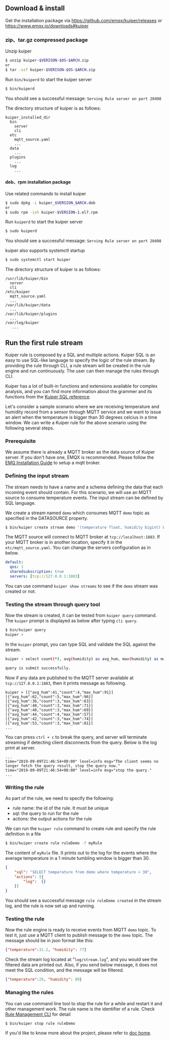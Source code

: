 

## Download & install

Get the installation package via https://github.com/emqx/kuiper/releases or https://www.emqx.io/downloads#kuiper

### zip、tar.gz compressed package

Unzip kuiper

```sh
$ unzip kuiper-$VERISON-$OS-$ARCH.zip
or
$ tar -xzf kuiper-$VERISON-$OS-$ARCH.zip
```

Run `bin/kuiperd` to start the kuiper server

```sh
$ bin/kuiperd
```

You should see a successful message: `Serving Rule server on port 20498`

The directory structure of kuiper is as follows:

```
kuiper_installed_dir
  bin
    server
    cli
  etc
    mqtt_source.yaml
    ...
  data
    ...
  plugins
    ...
  log
    ...
```


#### deb、rpm installation package

Use related commands to install kuiper

```sh
$ sudo dpkg -i kuiper_$VERSION_$ARCH.deb
or
$ sudo rpm -ivh kuiper-$VERSION-1.el7.rpm
```

Run `kuiperd` to start the kuiper server

```sh
$ sudo kuiperd
```

You should see a successful message: `Serving Rule server on port 20498`

kuiper also supports systemctl startup

 ```sh
 $ sudo systemctl start kuiper
 ```

The directory structure of kuiper is as follows:

```
/usr/lib/kuiper/bin
  server
  cli
/etc/kuiper
  mqtt_source.yaml
  ...
/var/lib/kuiper/data
  ...
/var/lib/kuiper/plugins
  ...
/var/log/kuiper
   ...
```



## Run the first rule stream

Kuiper rule is composed by a SQL and multiple actions. Kuiper SQL is an easy to use SQL-like language to specify the logic of the rule stream. By providing the rule through CLI, a rule stream will be created in the rule engine and run continuously. The user can then manage the rules through CLI.

Kuiper has a lot of built-in functions and extensions available for complex analysis, and you can find more information about the grammer and its functions from the [Kuiper SQL reference](sqls/overview.md).

Let's consider a sample scenario where we are receiving temperature and humidity record from a sensor through MQTT service and we want to issue an alert when the temperature is bigger than 30 degrees celcius in a time window. We can write a Kuiper rule for the above scenario using the following several steps.

### Prerequisite

We assume there is already a MQTT broker as the data source of Kuiper server. If you don't have one, EMQX is recommended. Please follow the [EMQ Installation Guide](https://docs.emqx.io/broker/v3/en/install.html) to setup a mqtt broker.

### Defining the input stream

The stream needs to have a name and a schema defining the data that each incoming event should contain. For this scenario, we will use an MQTT source to consume temperature events. The input stream can be defined by SQL language.

We create a stream named `demo` which consumes MQTT `demo` topic as specified in the DATASOURCE property.
```sh
$ bin/kuiper create stream demo '(temperature float, humidity bigint) WITH (FORMAT="JSON", DATASOURCE="demo")'
```
The MQTT source will connect to MQTT broker at `tcp://localhost:1883`. If your MQTT broker is in another location, specify it in the `etc/mqtt_source.yaml`.  You can change the servers configuration as in below.

```yaml
default:
  qos: 1
  sharedsubscription: true
  servers: [tcp://127.0.0.1:1883]
```

You can use command ``kuiper show streams`` to see if the ``demo`` stream was created or not.

### Testing the stream through query tool

Now the stream is created, it can be tested from ``kuiper query`` command. The `kuiper` prompt is displayed as below after typing `cli query`.

```sh
$ bin/kuiper query
kuiper > 
```

In the `kuiper` prompt, you can type SQL and validate the SQL against the stream.

```sh
kuiper > select count(*), avg(humidity) as avg_hum, max(humidity) as max_hum from demo where temperature > 30 group by TUMBLINGWINDOW(ss, 5);

query is submit successfully.
```

Now if any data are published to the MQTT server available at ``tcp://127.0.0.1:1883``, then it prints message as following.

```
kuiper > [{"avg_hum":41,"count":4,"max_hum":91}]
[{"avg_hum":62,"count":5,"max_hum":96}]
[{"avg_hum":36,"count":3,"max_hum":63}]
[{"avg_hum":48,"count":3,"max_hum":71}]
[{"avg_hum":40,"count":3,"max_hum":69}]
[{"avg_hum":44,"count":4,"max_hum":57}]
[{"avg_hum":42,"count":3,"max_hum":74}]
[{"avg_hum":53,"count":3,"max_hum":81}]
...
```

You can press ``ctrl + c`` to break the query, and server will terminate streaming if detecting client disconnects from the query. Below is the log print at server.

```
...
time="2019-09-09T21:46:54+08:00" level=info msg="The client seems no longer fetch the query result, stop the query now."
time="2019-09-09T21:46:54+08:00" level=info msg="stop the query."
...
```

### Writing the rule

As part of the rule, we need to specify the following:
* rule name: the id of the rule. It must be unique
* sql: the query to run for the rule
* actions: the output actions for the rule

We can run the `kuiper rule` command to create rule and specify the rule definition in a file

```sh
$ bin/kuiper create rule ruleDemo -f myRule
```
The content of `myRule` file. It prints out to the log  for the events where the average temperature in a 1 minute tumbling window is bigger than 30.
```json
{
    "sql": "SELECT temperature from demo where temperature > 30",
    "actions": [{
        "log":  {}
    }]
}
```
You should see a successful message `rule ruleDemo created` in the stream log, and the rule is now set up and running.

### Testing the rule
Now the rule engine is ready to receive events from  MQTT `demo`  topic. To test it, just use a MQTT client to publish message to the `demo` topic. The message should be in json format like this:
```json
{"temperature":31.2, "humidity": 77}
```

Check the stream log located at "`log/stream.log`", and you would see the filtered data are printed out. Also, if you send below message, it does not meet the SQL condition, and the message will be filtered.

```json
{"temperature":29, "humidity": 80}
```

### Managing the rules
You can use command line tool to stop the rule for a while and restart it and other management work. The rule name is the identifier of a rule. Check [Rule Management CLI](cli/rules.md) for detail
```sh
$ bin/kuiper stop rule ruleDemo
```



If you'd like to know more about the project, please refer to [doc home](index.md).
